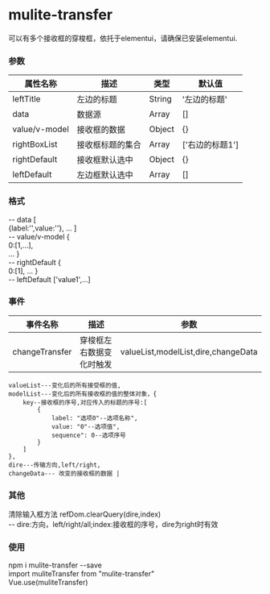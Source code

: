 <!--
 * @Author: zfz
 * @Date: 2021-11-12 14:16:29
 * @LastEditors: zfz
 * @LastEditTime: 2021-11-18 11:12:51
 * @Description: update
-->
# mulite-transfer
可以有多个接收框的穿梭框，依托于elementui，请确保已安装elementui.

### 参数
|  属性名称|  描述 | 类型 | 默认值 |
| --- | --- | --- | --- |
| leftTitle | 左边的标题 | String | '左边的标题' |
| data | 数据源 | Array | [] |
| value/v-model | 接收框的数据 | Object | {} |
| rightBoxList | 接收框标题的集合  | Array | ['右边的标题1'] |
| rightDefault | 接收框默认选中  | Object | {} |
| leftDefault | 左边框默认选中  | Array | [] |  
### 格式
--  data [  
    {label:'',value:''},
    ...
]  
--  value/v-model {  
    0:[1,...],  
    ...
}  
--  rightDefault {  
    0:[1],
    ...
}  
-- leftDefault ['value1',...]

### 事件

|  事件名称|  描述  | 参数 |
| --- | --- | --- |
| changeTransfer | 穿梭框左右数据变化时触发 |   valueList,modelList,dire,changeData  
    valueList---变化后的所有接受框的值,
    modelList---变化后的所有接收框的值的整体对象，{  
        key--接收框的序号,对应传入的标题的序号:[  
            {  
                label: "选项0"--选项名称",  
                value: "0"--选项值",  
                sequence": 0--选项序号  
            }  
        ]  
    },  
    dire---传输方向,left/right,  
    changeData--- 改变的接收框的数据 |

### 其他
清除输入框方法 refDom.clearQuery(dire,index)  
-- dire:方向，left/right/all;index:接收框的序号，dire为right时有效

### 使用
npm i mulite-transfer --save  
import muliteTransfer from "mulite-transfer"  
Vue.use(muliteTransfer)